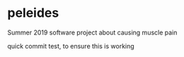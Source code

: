 # peleides
Summer 2019 software project about causing muscle pain


quick commit test, to ensure this is working